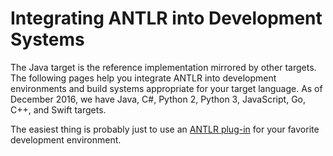 # Integrating ANTLR into Development Systems

The Java target is the reference implementation mirrored by other targets. The following pages help you integrate ANTLR into development environments and build systems appropriate for your target language.  As of December 2016, we have Java, C#, Python 2, Python 3, JavaScript, Go, C++, and Swift targets.

The easiest thing is probably just to use an [ANTLR plug-in](http://www.antlr.org/tools.html) for your favorite development environment.
